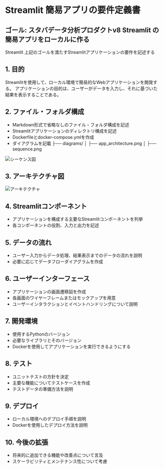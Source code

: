 # Streamlit 簡易アプリの要件定義書
## ゴール: スタバデータ分析プロダクトv8 Streamlit の簡易アプリをローカルに作る
Streamlit 
上記のゴールを満たすStreamlitアプリケーションの要件を記述する

## 1. 目的
Streamlitを使用して、ローカル環境で簡易的なWebアプリケーションを開発する。
アプリケーションの目的は、ユーザーがデータを入力し、それに基づいた結果を表示することである。

## 2. ファイル・フォルダ構成
- Markdown形式で省略なしのファイル・フォルダ構成を記述
- Streamlitアプリケーションのディレクトリ構成を記述
- Dockerfileとdocker-compose.ymlを作成
- ダイアグラムを記載
├── diagrams/
│   ├── app_architecture.png
│   ├── sequence.png

![シーケンス図](diagrams/sequence.png)

## 3. アーキテクチャ図
![アーキテクチャ](diagrams/app_architecture.png)

## 4. Streamlitコンポーネント
- アプリケーションを構成する主要なStreamlitコンポーネントを列挙
- 各コンポーネントの役割、入力と出力を記述

## 5. データの流れ
- ユーザー入力からデータ処理、結果表示までのデータの流れを説明
- 必要に応じてデータフローダイアグラムを作成

## 6. ユーザーインターフェース
- アプリケーションの画面遷移図を作成
- 各画面のワイヤーフレームまたはモックアップを用意
- ユーザーインタラクションとイベントハンドリングについて説明

## 7. 開発環境
- 使用するPythonのバージョン
- 必要なライブラリとそのバージョン
- Dockerを使用してアプリケーションを実行できるようにする

## 8. テスト
- ユニットテストの方針を決定
- 主要な機能についてテストケースを作成
- テストデータの準備方法を説明

## 9. デプロイ
- ローカル環境へのデプロイ手順を説明
- Dockerを使用したデプロイ方法を説明

## 10. 今後の拡張
- 将来的に追加できる機能や改善点について言及
- スケーラビリティとメンテナンス性について考慮